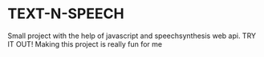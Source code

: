 # TEXT-N-SPEECH
Small project with the help of javascript and speechsynthesis web api.
TRY IT OUT!
Making this project is really fun for me